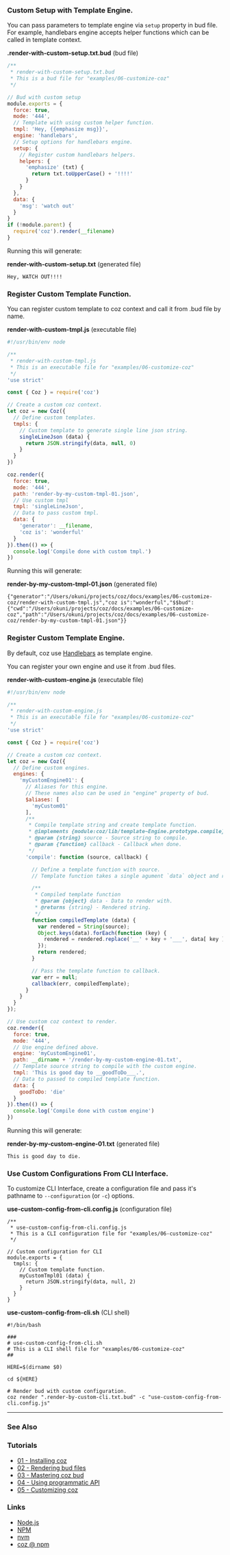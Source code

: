 <a name="custom-setup-template"></a>
### Custom Setup with Template Engine.

You can pass parameters to template engine via `setup` property in bud file.
For example, handlebars engine accepts helper functions which can be called in template context.


**.render-with-custom-setup.txt.bud** (bud file)
```javascript
/**
 * render-with-custom-setup.txt.bud
 * This is a bud file for "examples/06-customize-coz"
 */

// Bud with custom setup
module.exports = {
  force: true,
  mode: '444',
  // Template with using custom helper function.
  tmpl: 'Hey, {{emphasize msg}}',
  engine: 'handlebars',
  // Setup options for handlebars engine.
  setup: {
    // Register custom handlebars helpers.
    helpers: {
      'emphasize' (txt) {
        return txt.toUpperCase() + '!!!!'
      }
    }
  },
  data: {
    'msg': 'watch out'
  }
}
if (!module.parent) {
  require('coz').render(__filename)
}
```

Running this will generate:

**render-with-custom-setup.txt** (generated file)
```
Hey, WATCH OUT!!!!
```


<a name="register-custom-template"></a>
### Register Custom Template Function.

You can register custom template to coz context and call it from .bud file by name.

**render-with-custom-tmpl.js** (executable file)
```javascript
#!/usr/bin/env node

/**
 * render-with-custom-tmpl.js
 * This is an executable file for "examples/06-customize-coz"
 */
'use strict'

const { Coz } = require('coz')

// Create a custom coz context.
let coz = new Coz({
  // Define custom templates.
  tmpls: {
    // Custom template to generate single line json string.
    singleLineJson (data) {
      return JSON.stringify(data, null, 0)
    }
  }
})

coz.render({
  force: true,
  mode: '444',
  path: 'render-by-my-custom-tmpl-01.json',
  // Use custom tmpl
  tmpl: 'singleLineJson',
  // Data to pass custom tmpl.
  data: {
    'generator': __filename,
    'coz is': 'wonderful'
  }
}).then(() => {
  console.log('Compile done with custom tmpl.')
})

```

Running this will generate:

**render-by-my-custom-tmpl-01.json** (generated file)
```
{"generator":"/Users/okuni/projects/coz/docs/examples/06-customize-coz/render-with-custom-tmpl.js","coz is":"wonderful","$$bud":{"cwd":"/Users/okuni/projects/coz/docs/examples/06-customize-coz","path":"/Users/okuni/projects/coz/docs/examples/06-customize-coz/render-by-my-custom-tmpl-01.json"}}
```

<a name="register-custom-template-engine"></a>
### Register Custom Template Engine.

By default, coz use [Handlebars](http://handlebarsjs.com/) as template engine.

You can register your own engine and use it from .bud files.


**render-with-custom-engine.js** (executable file)
```javascript
#!/usr/bin/env node

/**
 * render-with-custom-engine.js
 * This is an executable file for "examples/06-customize-coz"
 */
'use strict'

const { Coz } = require('coz')

// Create a custom coz context.
let coz = new Coz({
  // Define custom engines.
  engines: {
    'myCustomEngine01': {
      // Aliases for this engine.
      // These names also can be used in "engine" property of bud.
      $aliases: [
        'myCustom01'
      ],
      /**
       * Compile template string and create template function.
       * @implements {module:coz/lib/template~Engine.prototype.compile}
       * @param {string} source - Source string to compile.
       * @param {function} callback - Callback when done.
       */
      'compile': function (source, callback) {

        // Define a template function with source.
        // Template function takes a single agument `data` object and returns rendered string.

        /**
         * Compiled template function
         * @param {object} data - Data to render with.
         * @returns {string} - Rendered string.
         */
        function compiledTemplate (data) {
          var rendered = String(source);
          Object.keys(data).forEach(function (key) {
            rendered = rendered.replace('__' + key + '___', data[ key ]);
          });
          return rendered;
        }

        // Pass the template function to callback.
        var err = null;
        callback(err, compiledTemplate);
      }
    }
  }
});

// Use custom coz context to render.
coz.render({
  force: true,
  mode: '444',
  // Use engine defined above.
  engine: 'myCustomEngine01',
  path: __dirname + '/render-by-my-custom-engine-01.txt',
  // Template source string to compile with the custom engine.
  tmpl: 'This is good day to __goodToDo___.',
  // Data to passed to compiled template function.
  data: {
    goodToDo: 'die'
  }
}).then(() => {
  console.log('Compile done with custom engine')
})
```

Running this will generate:

**render-by-my-custom-engine-01.txt** (generated file)
```
This is good day to die.
```

<a name="use-custom-config-from-cli"></a>
### Use Custom Configurations From CLI Interface.

To customize CLI Interface, create a configuration file and pass it's pathname to `--configuration` (or `-c`) options.

**use-custom-config-from-cli.config.js** (configuration file)
```
/**
 * use-custom-config-from-cli.config.js
 * This is a CLI configuration file for "examples/06-customize-coz"
 */

// Custom configuration for CLI
module.exports = {
  tmpls: {
    // Custom template function.
    myCustomTmpl01 (data) {
      return JSON.stringify(data, null, 2)
    }
  }
}

```

**use-custom-config-from-cli.sh** (CLI shell)
```
#!/bin/bash

###
# use-custom-config-from-cli.sh
# This is a CLI shell file for "examples/06-customize-coz"
##

HERE=$(dirname $0)

cd ${HERE}

# Render bud with custom configuration.
coz render ".render-by-custom-cli.txt.bud" -c "use-custom-config-from-cli.config.js"
```

___


### See Also

<!-- See also start -->



<!-- See also end -->

### Tutorials

<!-- Tutorials start -->

+ [01 - Installing coz][tutorial_01_installing_coz_url]
+ [02 - Rendering bud files][tutorial_02_rendering_bud_files_url]
+ [03 - Mastering coz bud][tutorial_03_mastering_coz_bud_url]
+ [04 - Using programmatic API][tutorial_04_using_programmatic_a_p_i_url]
+ [05 - Customizing coz][tutorial_05_customizing_coz_url]

<!-- Tutorials end -->

### Links

+ [Node.js][nodejs_url]
+ [NPM][npm_url]
+ [nvm][nvm_url]
+ [coz @ npm][my_npm_url]

<!-- URLs start -->

[nodejs_url]: http://nodejs.org/
[nodejs_download_url]: https://nodejs.org/download/
[npm_url]: https://www.npmjs.com/
[nvm_url]: https://github.com/creationix/nvm
[my_npm_url]: http://www.npmjs.org/package/coz
[tutorial_01_installing_coz_url]: 01%20-%20Installing%20coz.md
[tutorial_02_rendering_bud_files_url]: 02%20-%20Rendering%20bud%20files.md
[tutorial_03_mastering_coz_bud_url]: 03%20-%20Mastering%20coz%20bud.md
[tutorial_04_using_programmatic_a_p_i_url]: 04%20-%20Using%20programmatic%20API.md
[tutorial_05_customizing_coz_url]: 05%20-%20Customizing%20coz.md

<!-- URLs end -->